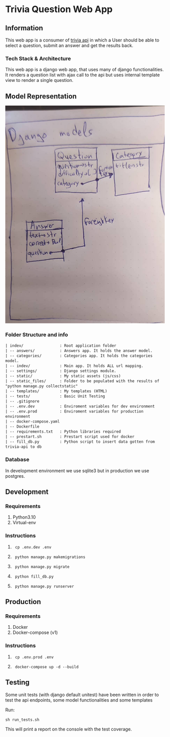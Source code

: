# Trivia Question Web App

## Information
This web app is a consumer of [trivia api](https://the-trivia-api.com/) in which a User should
be able to select a question, submit an answer and get the results back.

### Tech Stack & Architecture
This web app is a django web app, that uses many of django functionalities. 
It renders a question list with ajax call to the api but uses internal template view to render a single question.

## Model Representation
![Django Models](django_models.jpg)

### Folder Structure and info
    | indev/                : Root application folder
    | -- answers/           : Answers app. It holds the answer model.
    | -- categories/        : Categories app. It holds the categories model.
    | -- indev/             : Main app. It holds ALL url mapping.
    | -- settings/          : Django settings module. 
    | -- static/            : My static assets (js/css)
    | -- static_files/      : Folder to be populated with the results of "python manage.py collectstatic"
    | -- templates/         : My templates (HTML)
    | -- tests/             : Basic Unit Testing
    | -- .gitignore
    | -- .env.dev           : Enviroment variables for dev environment
    | -- .env.prod          : Enviroment variables for production environment
    | -- docker-compose.yaml
    | -- Dockerfile
    | -- requirements.txt   : Python libraries required
    | -- prestart.sh        : Prestart script used for docker
    | -- fill_db.py         : Python script to insert data gotten from trivia-api to db

### Database
In development environment we use sqlite3 but in production we use postgres.

## Development

### Requirements
1. Python3.10
2. Virtual-env

### Instructions
1. ```shell
    cp .env.dev .env
    ```
2. ```shell
    python manage.py makemigrations
    ```
3. ```shell
    python manage.py migrate
    ```
4. ```shell
    python fill_db.py
    ```
5. ```shell
    python manage.py runserver
    ```

## Production

### Requirements
1. Docker
2. Docker-compose (v1)

### Instructions
1. ```shell
    cp .env.prod .env
    ```
2. ```shell
    docker-compose up -d --build
    ```
   
## Testing

Some unit tests (with django default unitest) have been written in order to test the api endpoints, some model functionalities and some templates

Run:
```shell
sh run_tests.sh
```

This will print a report on the console with the test coverage.


